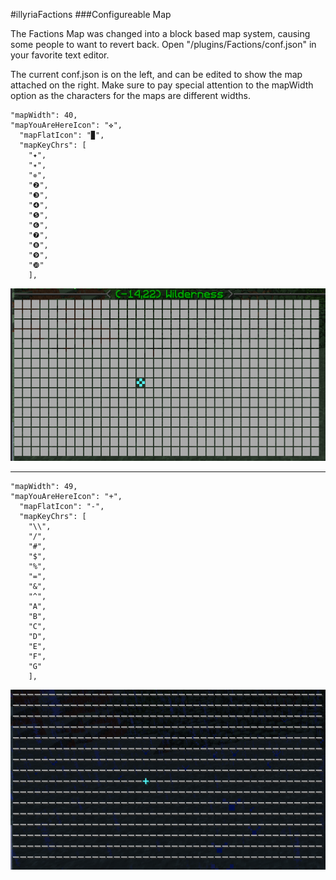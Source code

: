 #illyriaFactions
###Configureable Map

The Factions Map was changed into a block based map system, causing some people to want to revert back.
Open "/plugins/Factions/conf.json" in your favorite text editor.

The current conf.json is on the left, and can be edited to show the map attached on the right.
Make sure to pay special attention to the mapWidth option as the characters for the maps are different widths.

    "mapWidth": 40,
    "mapYouAreHereIcon": "✜",
      "mapFlatIcon": "▉",
      "mapKeyChrs": [
        "✦",
        "✴",
        "✵",
        "❷",
        "❸",
        "❹",
        "❺",
        "❻",
        "❼",
        "❽",
        "❾",
        "❿"
        ],
![alt text](image2019-8-14_13-2-48.png)
___
    "mapWidth": 49,
    "mapYouAreHereIcon": "+",
      "mapFlatIcon": "-",
      "mapKeyChrs": [
        "\\",
        "/",
        "#",
        "$",
        "%",
        "=",
        "&",
        "^",
        "A",
        "B",
        "C",
        "D",
        "E",
        "F",
        "G"
        ],

![alt text](image2019-8-14_13-14-22.png)
